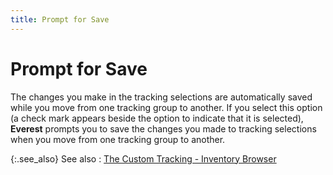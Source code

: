 ```yaml
---
title: Prompt for Save
---
```


# Prompt for Save


The changes you make in the tracking selections are automatically saved while you move from one tracking group to another. If you select this option (a check mark appears beside the option to indicate that it is selected), **Everest** prompts you to save the changes you made to tracking selections when you move from one tracking group to another.


{:.see_also}
See also
: [The Custom Tracking - Inventory Browser]({{site.ct_baseurl}}/item-tracking/the_custom_tracking_item_kit_browser.html)
